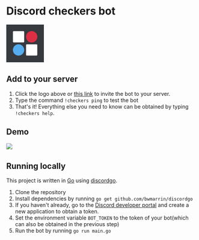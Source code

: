 # Discord checkers bot
[<img src="images/checkers.png" width="100" />](https://discordapp.com/oauth2/authorize?client_id=469537029546442752&permissions=93248&scope=bot)

## Add to your server
1. Click the logo above or [this link](https://discordapp.com/oauth2/authorize?client_id=469537029546442752&permissions=93248&scope=bot) to invite the bot to your server.
2. Type the command `!checkers ping` to test the bot
3. That's it! Everything else you need to know can be obtained by typing `!checkers help`.

## Demo
<img src="images/checkers_demo.gif" width="200" />

## Running locally
This project is written in [Go](golang.org) using [discordgo](https://github.com/bwmarrin/discordgo).
1. Clone the repository
2. Install dependencies by running `go get github.com/bwmarrin/discordgo`
3. If you haven't already, go to the [Discord developer portal](https://discordapp.com/developers/applications) and create a new application to obtain a token.
4. Set the environment variable `BOT_TOKEN` to the token of your bot(which can also be obtained in the previous step)
5. Run the bot by running `go run main.go`
